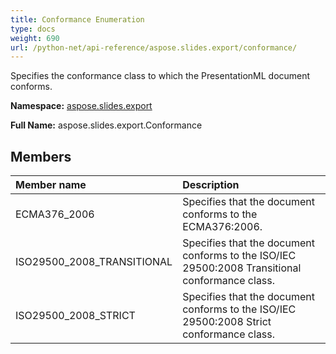 ```yaml
---
title: Conformance Enumeration
type: docs
weight: 690
url: /python-net/api-reference/aspose.slides.export/conformance/
---
```


Specifies the conformance class to which the PresentationML document conforms.

**Namespace:** [aspose.slides.export](/slides/python-net/api-reference/aspose.slides.export/)

**Full Name:** aspose.slides.export.Conformance



## **Members**
|**Member name**|**Description**|
| :- | :- |
|ECMA376_2006|Specifies that the document conforms to the ECMA376:2006.|
|ISO29500_2008_TRANSITIONAL|Specifies that the document conforms to the ISO/IEC 29500:2008 Transitional conformance class.|
|ISO29500_2008_STRICT|Specifies that the document conforms to the ISO/IEC 29500:2008 Strict conformance class.|

